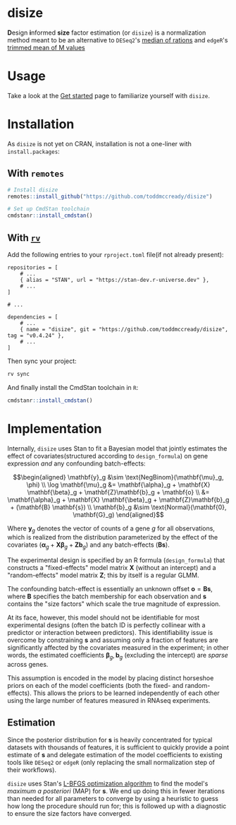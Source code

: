 # disize

**D**esign **i**nformed **size** factor estimation (or `disize`) is a normalization method meant to be an alternative to `DESeq2`'s [median of rations](https://genomebiology.biomedcentral.com/articles/10.1186/gb-2010-11-10-r106) and `edgeR`'s [trimmed mean of M values](https://genomebiology.biomedcentral.com/articles/10.1186/gb-2010-11-3-r25)

# Usage

Take a look at the [Get started](https://toddmccready.github.io/disize/articles/disize.html) page to familiarize yourself with `disize`.

# Installation

As `disize` is not yet on CRAN, installation is not a one-liner with `install.packages`:

## With `remotes`
```R
# Install disize
remotes::install_github("https://github.com/toddmccready/disize")

# Set up CmdStan toolchain
cmdstanr::install_cmdstan()
```

## With [`rv`](https://a2-ai.github.io/rv-docs/)

Add the following entries to your `rproject.toml` file(if not already present):
```
repositories = [
    # ...
    { alias = "STAN", url = "https://stan-dev.r-universe.dev" },
    # ...
]

# ...

dependencies = [
    # ...
    { name = "disize", git = "https://github.com/toddmccready/disize", tag = "v0.4.24" },
    # ...
]
```

Then sync your project:
```sh
rv sync
```

And finally install the CmdStan toolchain in `R`:
```R
cmdstanr::install_cmdstan()
```

# Implementation

Internally, `disize` uses Stan to fit a Bayesian model that jointly estimates the effect of covariates(structured according to `design_formula`) on gene expression *and* any confounding batch-effects:

$$\begin{aligned}
    \mathbf{y}_g &\sim \text{NegBinom}(\mathbf{\mu}_g, \phi) \\
    \log \mathbf{\mu}_g &= \mathbf{\alpha}_g + \mathbf{X} \mathbf{\beta}_g + \mathbf{Z}\mathbf{b}_g + \mathbf{o} \\
        &= \mathbf{\alpha}_g + \mathbf{X} \mathbf{\beta}_g + \mathbf{Z}\mathbf{b}_g + (\mathbf{B} \mathbf{s}) \\
    \mathbf{b}_g &\sim \text{Normal}(\mathbf{0}, \mathbf{G}_g)
\end{aligned}$$

Where $\mathbf{y}_g$ denotes the vector of counts of a gene $g$ for all observations, which is realized from the distribution parameterized by the effect of the covariates ($\mathbf{\alpha}_g + \mathbf{X} \mathbf{\beta}_g + \mathbf{Z}\mathbf{b}_g$) and any batch-effects ($\mathbf{B} \mathbf{s}$).

The experimental design is specified by an R formula (`design_formula`) that constructs a "fixed-effects" model matrix $\mathbf{X}$ (without an intercept) and a "random-effects" model matrix $\mathbf{Z}$; this by itself is a regular GLMM.

The confounding batch-effect is essentially an unknown offset $\mathbf{o} = \mathbf{B} \mathbf{s}$, where $\mathbf{B}$ specifies the batch membership for each observation and $\mathbf{s}$ contains the "size factors" which scale the true magnitude of expression.

At its face, however, this model should not be identifiable for most experimental designs (often the batch ID is perfectly collinear with a predictor or interaction between predictors). This identifiability issue is overcome by constraining $\mathbf{s}$ and assuming only a fraction of features are significantly affected by the covariates measured in the experiment; in other words, the estimated coefficients $\mathbf{\beta}_g, \mathbf{b}_g$ (excluding the intercept) are *sparse* across genes.

This assumption is encoded in the model by placing distinct horseshoe priors on each of the model coefficients (both the fixed- and random-effects). This allows the priors to be learned independently of each other using the large number of features measured in RNAseq experiments.

## Estimation

Since the posterior distribution for $\mathbf{s}$ is heavily concentrated for typical datasets with thousands of features, it is sufficient to quickly provide a point estimate of $\mathbf{s}$ and delegate estimation of the model coefficients to existing tools like `DESeq2` or `edgeR` (only replacing the small normalization step of their workflows).

`disize` uses Stan's [L-BFGS optimization algorithm](https://mc-stan.org/docs/reference-manual/optimization.html) to find the model's *maximum a posteriori* (MAP) for $\mathbf{s}$. We end up doing this in fewer iterations than needed for all parameters to converge by using a heuristic to guess how long the procedure should run for; this is followed up with a diagnostic to ensure the size factors have converged.
